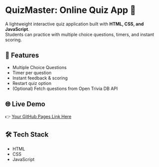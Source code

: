 # QuizMaster: Online Quiz App 🎯

A lightweight interactive quiz application built with **HTML, CSS, and JavaScript**.  
Students can practice with multiple choice questions, timers, and instant scoring.

## 🚀 Features
- Multiple Choice Questions
- Timer per question
- Instant feedback & scoring
- Restart quiz option
- (Optional) Fetch questions from Open Trivia DB API

## 🌐 Live Demo
👉 [Your GitHub Pages Link Here](https://your-username.github.io/quiz-app/)

## 🛠️ Tech Stack
- HTML
- CSS
- JavaScript
